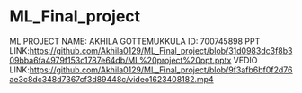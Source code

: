 # ML_Final_project
ML PROJECT
NAME: AKHILA GOTTEMUKKULA
ID: 700745898
PPT LINK:https://github.com/Akhila0129/ML_Final_project/blob/31d0983dc3f8b309bba6fa4979f153c1787e64db/ML%20project%20ppt.pptx
VEDIO LINK:https://github.com/Akhila0129/ML_Final_project/blob/9f3afb6bf0f2d76ae3c8dc348d7367cf3d89448c/video1623408182.mp4
